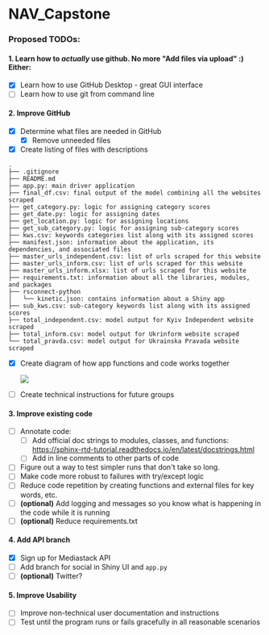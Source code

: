 # NAV_Capstone

### Proposed TODOs:

#### 1. Learn how to _actually_ use github. No more "Add files via upload" :) Either: 
- [x] Learn how to use GitHub Desktop - great GUI interface
- [ ] Learn how to use git from command line

#### 2. Improve GitHub
- [x] Determine what files are needed in GitHub
  - [x] Remove unneeded files
- [x] Create listing of files with descriptions

```
.
├── .gitignore
├── README.md
├── app.py: main driver application
├── final_df.csv: final output of the model combining all the websites scraped 
├── get_category.py: logic for assigning category scores
├── get_date.py: logic for assigning dates
├── get_location.py: logic for assigning locations
├── get_sub_category.py: logic for assigning sub-category scores
├── kws.csv: keywords categories list along with its assigned scores
├── manifest.json: information about the application, its dependencies, and associated files
├── master_urls_independent.csv: list of urls scraped for this website
├── master_urls_inform.csv: list of urls scraped for this website
├── master_urls_inform.xlsx: list of urls scraped for this website
├── requirements.txt: information about all the libraries, modules, and packages
├── rsconnect-python
│   └── kinetic.json: contains information about a Shiny app
├── sub_kws.csv: sub-category keywords list along with its assigned scores
├── total_independent.csv: model output for Kyiv Independent website scraped
├── total_inform.csv: model output for Ukrinform website scraped
└── total_pravda.csv: model output for Ukrainska Pravada website scraped

```
- [x] Create diagram of how app functions and code works together

  <img src=https://github.com/katgrubbs14/NAV_Capstone/blob/ca0aff7b12955810ba14fbba0576ab9382092fc7/model.png>

- [ ] Create technical instructions for future groups 

#### 3. Improve existing code
- [ ] Annotate code:
  - [ ] Add official doc strings to modules, classes, and functions: https://sphinx-rtd-tutorial.readthedocs.io/en/latest/docstrings.html
  - [ ] Add in line comments to other parts of code
- [ ] Figure out a way to test simpler runs that don't take so long.
- [ ] Make code more robust to failures with try/except logic
- [ ] Reduce code repetition by creating functions and external files for key words, etc.
- [ ] **(optional)** Add logging and messages so you know what is happening in the code while it is running
- [ ] **(optional)** Reduce requirements.txt

#### 4. Add API branch
- [x] Sign up for Mediastack API 
- [ ] Add branch for social in Shiny UI and `app.py`
- [ ] **(optional)** Twitter?

#### 5. Improve Usability
- [ ] Improve non-technical user documentation and instructions
- [ ] Test until the program runs or fails gracefully in all reasonable scenarios
